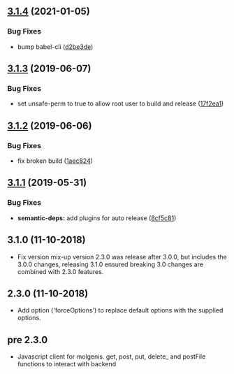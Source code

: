 ## [3.1.4](https://github.com/molgenis/molgenis-api-client/compare/v3.1.3...v3.1.4) (2021-01-05)


### Bug Fixes

* bump babel-cli ([d2be3de](https://github.com/molgenis/molgenis-api-client/commit/d2be3de))

## [3.1.3](https://github.com/molgenis/molgenis-api-client/compare/v3.1.2...v3.1.3) (2019-06-07)


### Bug Fixes

* set unsafe-perm to true to allow root user to build and release ([17f2ea1](https://github.com/molgenis/molgenis-api-client/commit/17f2ea1))

## [3.1.2](https://github.com/molgenis/molgenis-api-client/compare/v3.1.1...v3.1.2) (2019-06-06)


### Bug Fixes

* fix broken build ([1aec824](https://github.com/molgenis/molgenis-api-client/commit/1aec824))

## [3.1.1](https://github.com/molgenis/molgenis-api-client/compare/v3.1.0...v3.1.1) (2019-05-31)


### Bug Fixes

* **semantic-deps:** add plugins for auto release ([8cf5c81](https://github.com/molgenis/molgenis-api-client/commit/8cf5c81))

<a name="3.1.0"></a>
## 3.1.0 (11-10-2018)
* Fix version mix-up version 2.3.0 was release after 3.0.0, but includes the 3.0.0 changes,
releasing 3.1.0 ensured breaking 3.0 changes are combined with 2.3.0 features.

<a name="2.3.0"></a>
## 2.3.0 (11-10-2018)
* Add option ('forceOptions') to replace default options with the supplied options. 

<a name="2.3.0"></a>
## pre 2.3.0
* Javascript client for molgenis. get, post, put, delete_ and postFile functions to interact with backend
